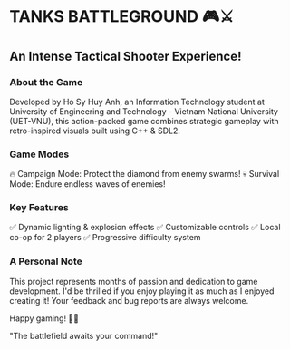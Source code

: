 # TANKS BATTLEGROUND 🎮⚔️
## An Intense Tactical Shooter Experience!

### About the Game
Developed by Ho Sy Huy Anh, an Information Technology student at University of Engineering and Technology - Vietnam National University (UET-VNU), this action-packed game combines strategic gameplay with retro-inspired visuals built using C++ & SDL2.

### Game Modes
🔥 Campaign Mode: Protect the diamond from enemy swarms!
💀 Survival Mode: Endure endless waves of enemies!

### Key Features
✅ Dynamic lighting & explosion effects
✅ Customizable controls
✅ Local co-op for 2 players
✅ Progressive difficulty system

### A Personal Note
This project represents months of passion and dedication to game development. I'd be thrilled if you enjoy playing it as much as I enjoyed creating it! Your feedback and bug reports are always welcome.

Happy gaming! 🚀💥

"The battlefield awaits your command!"
